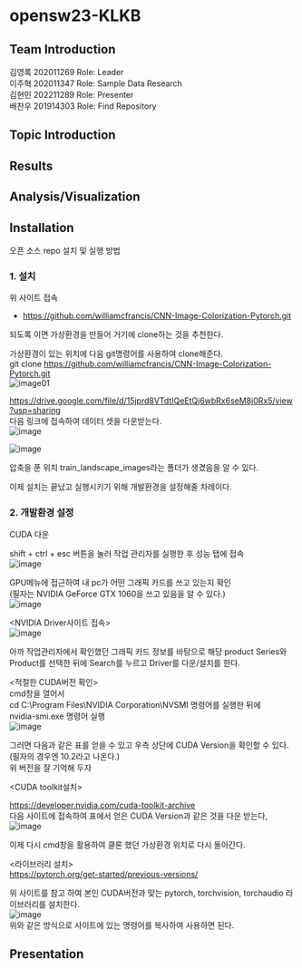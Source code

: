 # opensw23-KLKB

## Team Introduction
김영록 202011269 Role: Leader <br />
이주혁 202011347 Role: Sample Data Research <br />
김현민 202211289 Role: Presenter <br />
배찬우 201914303 Role: Find Repository <br />

## Topic Introduction

## Results

## Analysis/Visualization

## Installation
오픈 소스 repo 설치 및 실행 방법

### 1. 설치  
위 사이트 접속  
- https://github.com/williamcfrancis/CNN-Image-Colorization-Pytorch.git  

되도록 이면 가상환경을 만들어 거기에 clone하는 것을 추천한다.  

가상환경이 있는 위치에 다음 git명령어를 사용하여 clone해준다.  
git clone https://github.com/williamcfrancis/CNN-Image-Colorization-Pytorch.git  
![image01](https://github.com/chanubc/opensw23-KLKB/assets/106955456/43be217b-19f9-4025-ab66-776f5452950a)  

https://drive.google.com/file/d/15jprd8VTdtIQeEtQj6wbRx6seM8j0Rx5/view?usp=sharing  
다음 링크에 접속하여 데이터 셋을 다운받는다.  
![image](https://github.com/chanubc/opensw23-KLKB/assets/106955456/a90e9b09-e9af-4518-bc3d-09b52db87221)  
  
![image](https://github.com/chanubc/opensw23-KLKB/assets/106955456/fd4d0730-bf01-4723-a07e-4aa0d3aa17bc)

압축을 푼 위치 train_landscape_images라는 폴더가 생겼음을 알 수 있다.  
  
  
이제 설치는 끝났고 실행시키기 위해 개발환경을 설정해줄 차례이다.  

### 2. 개발환경 설정  
  
CUDA 다운  
  
shift + ctrl + esc 버튼을 눌러 작업 관리자를 실행한 후 성능 탭에 접속  
![image](https://github.com/chanubc/opensw23-KLKB/assets/106955456/611283d5-7387-418b-9498-436b7aea9704)  
  
GPU메뉴에 접근하여 내 pc가 어떤 그래픽 카드를 쓰고 있는지 확인  
(필자는 NVIDIA GeForce GTX 1060을 쓰고 있음을 알 수 있다.)  
![image](https://github.com/chanubc/opensw23-KLKB/assets/106955456/8b6a7076-934f-45b7-8282-e0cc7b41798f)  
  
  
<NVIDIA Driver사이트 접속>  
![image](https://github.com/chanubc/opensw23-KLKB/assets/106955456/44bb883b-6d56-4c81-b658-5bfa3adb3466)  
  
  
아까 작업관리자에서 확인했던 그래픽 카드 정보를 바탕으로 해당 product Series와 Product를 선택한 뒤에 Search를 누르고 Driver를 다운/설치를 한다.  
  
<적절한 CUDA버전 확인>  
cmd창을 열어서  
cd C:\Program Files\NVIDIA Corporation\NVSMI 명령어를 실행한 뒤에  
nvidia-smi.exe 명령어 실행  
![image](https://github.com/chanubc/opensw23-KLKB/assets/106955456/39cde8b8-39e6-4fbf-b334-5789b1339327)  
  
  
그러면 다음과 같은 표를 얻을 수 있고 우측 상단에 CUDA Version을 확인할 수 있다.  
(필자의 경우엔 10.2라고 나온다.)  
위 버전을 잘 기억해 두자  

<CUDA toolkit설치>  
  
https://developer.nvidia.com/cuda-toolkit-archive  
다음 사이트에 접속하여 표에서 얻은 CUDA Version과 같은 것을 다운 받는다,  
![image](https://github.com/chanubc/opensw23-KLKB/assets/106955456/41272cad-71c6-4281-94ae-a8854e68dc6d)  
  
이제 다시 cmd창을 활용하여 클론 했던 가상환경 위치로 다시 돌아간다.    
  
<라이브러리 설치>  
https://pytorch.org/get-started/previous-versions/  

위 사이트를 참고 하여 본인 CUDA버전과 맞는 pytorch, torchvision, torchaudio 라이브러리를 설치한다.  
![image](https://github.com/chanubc/opensw23-KLKB/assets/106955456/4394548b-2d1a-4700-9896-73023549d09d)  
위와 같은 방식으로 사이트에 있는 명령어를 복사하여 사용하면 된다.  

## Presentation
